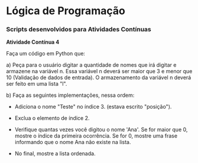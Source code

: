 # Lógica de Programação

### Scripts desenvolvidos para Atividades Contínuas

**Atividade Contínua 4**

Faça um código em Python que:

a) Peça para o usuário digitar a quantidade de nomes que irá digitar e armazene na variável n. Essa variável n deverá ser maior que 3 e menor que 10 (Validação de dados de entrada). O armazenamento da variável n deverá ser feito em uma lista "l".

b) Faça as seguintes implementações, nessa ordem:

   - Adiciona o nome "Teste" no índice 3. (estava escrito "posição").

   - Exclua o elemento de índice 2.

   - Verifique quantas vezes você digitou o nome 'Ana'. Se for maior que 0, mostre o índice da primeira ocorrência. Se for 0, mostre uma frase informando que o nome Ana não existe na lista.

   - No final, mostre a lista ordenada.
